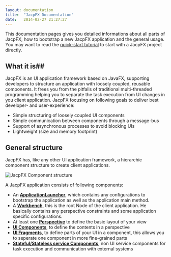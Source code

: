 ```yaml
---
layout: documentation
title:  "JacpFX Documentation"
date:   2014-02-27 21:27:27
---
```



This documentation pages gives you detailed informations about all parts of JacpFX; how to bootstrap a new JacpFX application and the general usage. You may want to read the [quick-start tutorial](http://) to start with a JacpFX project directly.
## What it is##
JacpFX is an UI application framework based on JavaFX, supporting developers to structure an application with loosely coupled, reusable components. It frees you from the pitfalls of traditional multi-threaded programming helping you to separate the task execution from UI changes in you client application. JacpFX focusing on following goals to deliver best developer- and user-experience:

* Simple structuring of loosely coupled UI components
* Simple communication between components through a message-bus
* Support of asynchronous processes to avoid blocking UIs
* Lightweight (size and memory footprint)

## General structure ##
JacpFX has, like any other UI application framework, a hierarchic component structure to create client applications.

![JacpFX Component structure](http://jacp.googlecode.com/svn/wiki/JACP_Overview_v1.png "JacpFX Component structure") 

A JacpFX application consists of following components:

* An **[ApplicationLauncher](/applauncher/)**, which contains any configurations to bootstrap the application as well as the application main method.
* A **[Workbench](/workbech/)**, this is the root Node of the client application. He basically contains any perspective constraints and some application specific configurations.
* At least one **[Perspective](/perspective/)** to define the basic layout of your view
* **[UI Components](/components/)**, to define the contents in a perspective
* **[UI Fragments](/fragments/)**, to define parts of your UI in a component, this allows you to seperate one component in more fine-grained parts
* **[Stateful/Stateless service Components](/services/)**, non UI service components for task execution and communication with external systems
 
